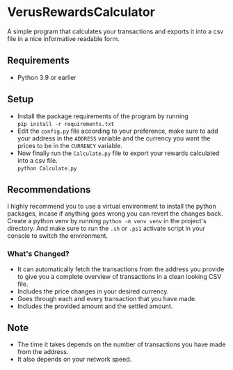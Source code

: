 # VerusRewardsCalculator

A simple program that calculates your transactions and exports it into a csv file in a nice informative readable form.

## Requirements

* Python 3.9 or earlier

## Setup

- Install the package requirements of the program by running \
  ```pip install -r requirements.txt``` 
- Edit the ``config.py`` file according to your preference, make sure to add your address in the ``ADDRESS`` variable and the currency you want the prices to be in the ``CURRENCY`` variable.
- Now finally run the ``Calculate.py`` file to export your rewards calculated into a csv file. \
  ```python Calculate.py``` 

## Recommendations

I highly recommend you to use a virtual environment to install the python packages, incase if anything goes wrong you can revert the changes back. \
Create a python venv by running ```python -m venv venv``` in the project's directory. And make sure to run the ``.sh`` or ``.ps1`` activate script in your console to switch the environment.

### What's Changed?
- It can automatically fetch the transactions from the address you provide to give you a complete overview of transactions in a clean looking CSV file.
- Includes the price changes in your desired currency.
- Goes through each and every transaction that you have made.
- Includes the provided amount and the settled amount.

## Note
- The time it takes depends on the number of transactions you have made from the address.
- It also depends on your network speed.
